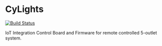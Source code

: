 # CyLights

[![Build Status](https://travis-ci.com/cyrusbuilt/CyLights.svg?branch=master)](https://travis-ci.com/cyrusbuilt/CyLights)

IoT Integration Control Board and Firmware for remote controlled 5-outlet system.
